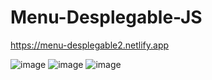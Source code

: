 # Menu-Desplegable-JS

https://menu-desplegable2.netlify.app

![image](https://user-images.githubusercontent.com/115717042/220189906-a4e218b7-af0b-42a2-81dd-389b67651125.png)
![image](https://user-images.githubusercontent.com/115717042/220189957-9ebdec11-9346-4a14-b921-d0d0cec7d063.png)
![image](https://user-images.githubusercontent.com/115717042/220189984-f0bd130d-b8d9-4faa-8293-880bfb11c913.png)

